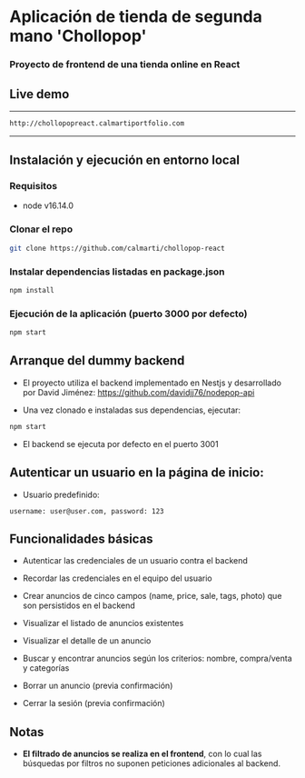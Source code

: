 # Aplicación de tienda de segunda mano 'Chollopop' 

### Proyecto de frontend de una tienda online en React
 
## Live demo
---
```sh
http://chollopopreact.calmartiportfolio.com
```
---
## Instalación y ejecución en entorno local

### Requisitos
- node v16.14.0 

### Clonar el repo
```sh
git clone https://github.com/calmarti/chollopop-react
```
### Instalar dependencias listadas en package.json
```sh
npm install
```

### Ejecución de la aplicación (puerto 3000 por defecto)
```sh
npm start
```
## Arranque del dummy backend 
- El proyecto utiliza el backend implementado en Nestjs y desarrollado por David Jiménez:
https://github.com/davidjj76/nodepop-api

- Una vez clonado e instaladas sus dependencias, ejecutar:
```sh
npm start
```
- El backend se ejecuta por defecto en el puerto 3001


## Autenticar un usuario en la página de inicio:

- Usuario predefinido: 
```
username: user@user.com, password: 123
``` 


## Funcionalidades básicas

- Autenticar las credenciales de un usuario contra el backend

- Recordar las credenciales en el equipo del usuario

- Crear anuncios de cinco campos (name, price, sale, tags, photo) que son persistidos en el backend 

- Visualizar el listado de anuncios existentes 

- Visualizar el detalle de un anuncio

- Buscar y encontrar anuncios según los criterios: nombre, compra/venta y categorías

- Borrar un anuncio (previa confirmación)

- Cerrar la sesión (previa confirmación)

## Notas

- **El filtrado de anuncios se realiza en el frontend**, con lo cual las búsquedas por filtros no suponen peticiones adicionales al backend. 

